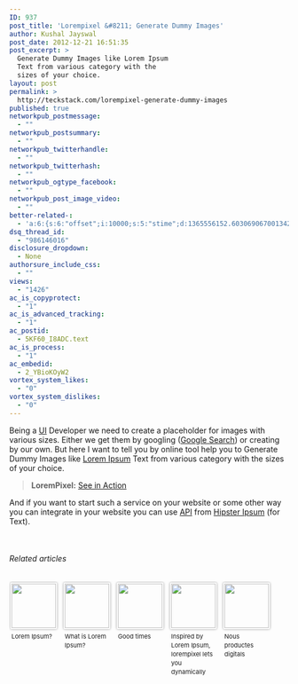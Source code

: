 ```yaml
---
ID: 937
post_title: 'Lorempixel &#8211; Generate Dummy Images'
author: Kushal Jayswal
post_date: 2012-12-21 16:51:35
post_excerpt: >
  Generate Dummy Images like Lorem Ipsum
  Text from various category with the
  sizes of your choice.
layout: post
permalink: >
  http://teckstack.com/lorempixel-generate-dummy-images
published: true
networkpub_postmessage:
  - ""
networkpub_postsummary:
  - ""
networkpub_twitterhandle:
  - ""
networkpub_twitterhash:
  - ""
networkpub_ogtype_facebook:
  - ""
networkpub_post_image_video:
  - ""
better-related-:
  - 'a:6:{s:6:"offset";i:10000;s:5:"stime";d:1365556152.6030690670013427734375;s:7:"queries";i:10;i:937;a:41:{i:1590;d:231.505584716796875;i:1519;d:232.6370391845703125;i:1352;d:51.08400726318359375;i:1323;d:181.38726806640625;i:206;d:200.39544677734375;i:1197;d:235.48876953125;i:1104;d:45.40553723848783107541748904623091220855712890625;i:970;d:228.512908935546875;i:912;d:202.5663604736328125;i:893;d:225.7389984130859375;i:874;d:9.37563610076904296875;i:846;d:204.288482666015625;i:792;d:196.565704345703125;i:774;d:231.5742340087890625;i:731;d:203.305145263671875;i:638;d:209.2698211669921875;i:641;d:156.560272216796875;i:439;d:210.906097412109375;i:401;d:169.1556854248046875;i:340;d:224.0966033935546875;i:200;d:195.84423828125;i:263;d:21.7135562896728515625;i:256;d:51.3054962158203125;i:240;d:31.0599079132080078125;i:220;d:42.34801483154296875;i:193;d:39.495838165283203125;i:181;d:35.201015472412109375;i:165;d:16.45282745361328125;i:154;d:12.717624664306640625;i:146;d:31.3143138885498046875;i:141;d:35.3052520751953125;i:134;d:39.11208343505859375;i:126;d:22.056301116943359375;i:111;d:8.12581729888916015625;i:99;d:4.4683094024658203125;i:88;d:23.4776248931884765625;i:82;d:16.9087619781494140625;i:78;d:8.088787078857421875;i:48;d:26.6407909393310546875;i:42;d:0.669540345668792724609375;i:24;d:75.95372772216796875;}s:5:"etime";d:1365556152.6526620388031005859375;s:5:"ctime";i:1365556152;}'
dsq_thread_id:
  - "986146016"
disclosure_dropdown:
  - None
authorsure_include_css:
  - ""
views:
  - "1426"
ac_is_copyprotect:
  - "1"
ac_is_advanced_tracking:
  - "1"
ac_postid:
  - 5KF60_I8ADC.text
ac_is_process:
  - "1"
ac_embedid:
  - 2_YBioKOyW2
vortex_system_likes:
  - "0"
vortex_system_dislikes:
  - "0"
---
```

Being a <a class="zem_slink" title="User interface" href="http://en.wikipedia.org/wiki/User_interface" target="_blank" rel="wikipedia">UI</a> Developer we need to create a placeholder for images with various sizes. Either we get them by googling (<a class="zem_slink" title="Google Search" href="http://Google.com" target="_blank" rel="homepage">Google Search</a>) or creating by our own. But here I want to tell you by online tool help you to Generate Dummy Images like <a class="zem_slink" title="Lorem ipsum" href="http://en.wikipedia.org/wiki/Lorem_ipsum" target="_blank" rel="wikipedia">Lorem Ipsum</a> Text from various category with the sizes of your choice.
<blockquote><strong>LoremPixel:</strong> <a title="LoremPixel" href="http://lorempixel.com/" target="_blank">See in Action</a></blockquote>
And if you want to start such a service on your website or some other way you can integrate in your website you can use <a class="zem_slink" title="Application programming interface" href="http://en.wikipedia.org/wiki/Application_programming_interface" target="_blank" rel="wikipedia">API</a> from <a title="Hipster Ipsum" href="http://hipsteripsum.me/" target="_blank">Hipster Ipsum</a> (for Text).

&nbsp;
<h6 class="zemanta-related-title" style="font-size: 1em;">Related articles</h6>
<ul class="zemanta-article-ul zemanta-article-ul-image" style="margin: 0; padding: 0; overflow: hidden;">
	<li class="zemanta-article-ul-li-image zemanta-article-ul-li" style="padding: 0; background: none; list-style: none; display: block; float: left; vertical-align: top; text-align: left; width: 84px; font-size: 11px; margin: 2px 10px 10px 2px;"><a style="box-shadow: 0px 0px 4px #999; padding: 2px; display: block; border-radius: 2px; text-decoration: none;" href="http://occupytvstations.com/news/429677" target="_blank"><img style="padding: 0; margin: 0; border: 0; display: block; width: 80px; max-width: 100%;" alt="" src="http://www.teckstack.com/wp-content/uploads/2013/03/noimg_12_80_802.jpg" /></a><a style="display: block; overflow: hidden; text-decoration: none; line-height: 12pt; height: 80px; padding: 5px 2px 0 2px;" href="http://occupytvstations.com/news/429677" target="_blank">Lorem Ipsum?</a></li>
	<li class="zemanta-article-ul-li-image zemanta-article-ul-li" style="padding: 0; background: none; list-style: none; display: block; float: left; vertical-align: top; text-align: left; width: 84px; font-size: 11px; margin: 2px 10px 10px 2px;"><a style="box-shadow: 0px 0px 4px #999; padding: 2px; display: block; border-radius: 2px; text-decoration: none;" href="http://occupytvstations.com/news/429676" target="_blank"><img style="padding: 0; margin: 0; border: 0; display: block; width: 80px; max-width: 100%;" alt="" src="http://www.teckstack.com/wp-content/uploads/2013/03/noimg_13_80_802.jpg" /></a><a style="display: block; overflow: hidden; text-decoration: none; line-height: 12pt; height: 80px; padding: 5px 2px 0 2px;" href="http://occupytvstations.com/news/429676" target="_blank">What is Lorem Ipsum?</a></li>
	<li class="zemanta-article-ul-li-image zemanta-article-ul-li" style="padding: 0; background: none; list-style: none; display: block; float: left; vertical-align: top; text-align: left; width: 84px; font-size: 11px; margin: 2px 10px 10px 2px;"><a style="box-shadow: 0px 0px 4px #999; padding: 2px; display: block; border-radius: 2px; text-decoration: none;" href="http://johnwlemasney.wordpress.com/2012/10/22/good-times/" target="_blank"><img style="padding: 0; margin: 0; border: 0; display: block; width: 80px; max-width: 100%;" alt="" src="http://www.teckstack.com/wp-content/uploads/2013/03/120512280_80_802.jpg" /></a><a style="display: block; overflow: hidden; text-decoration: none; line-height: 12pt; height: 80px; padding: 5px 2px 0 2px;" href="http://johnwlemasney.wordpress.com/2012/10/22/good-times/" target="_blank">Good times</a></li>
	<li class="zemanta-article-ul-li-image zemanta-article-ul-li" style="padding: 0; background: none; list-style: none; display: block; float: left; vertical-align: top; text-align: left; width: 84px; font-size: 11px; margin: 2px 10px 10px 2px;"><a style="box-shadow: 0px 0px 4px #999; padding: 2px; display: block; border-radius: 2px; text-decoration: none;" href="http://thenextweb.com/dd/2012/12/14/inspired-by-lorem-ipsum-lorempixel-lets-designers-dynamically-generate-placeholder-images/" target="_blank"><img style="padding: 0; margin: 0; border: 0; display: block; width: 80px; max-width: 100%;" alt="" src="http://www.teckstack.com/wp-content/uploads/2013/03/132414619_80_802.jpg" /></a><a style="display: block; overflow: hidden; text-decoration: none; line-height: 12pt; height: 80px; padding: 5px 2px 0 2px;" href="http://thenextweb.com/dd/2012/12/14/inspired-by-lorem-ipsum-lorempixel-lets-designers-dynamically-generate-placeholder-images/" target="_blank">Inspired by Lorem Ipsum, lorempixel lets you dynamically generate placeholder images</a></li>
	<li class="zemanta-article-ul-li-image zemanta-article-ul-li" style="padding: 0; background: none; list-style: none; display: block; float: left; vertical-align: top; text-align: left; width: 84px; font-size: 11px; margin: 2px 10px 10px 2px;"><a style="box-shadow: 0px 0px 4px #999; padding: 2px; display: block; border-radius: 2px; text-decoration: none;" href="http://provantwp.wordpress.com/2012/11/28/nous-productes-digitals/" target="_blank"><img style="padding: 0; margin: 0; border: 0; display: block; width: 80px; max-width: 100%;" alt="" src="http://www.teckstack.com/wp-content/uploads/2013/03/129645879_80_80.jpg" /></a><a style="display: block; overflow: hidden; text-decoration: none; line-height: 12pt; height: 80px; padding: 5px 2px 0 2px;" href="http://provantwp.wordpress.com/2012/11/28/nous-productes-digitals/" target="_blank">Nous productes digitals</a></li>
</ul>
<div class="zemanta-pixie" style="margin-top: 10px; height: 15px;"><img class="zemanta-pixie-img" style="border: none; float: right;" alt="" src="http://img.zemanta.com/pixy.gif?x-id=6be5c43d-9179-414c-8e1a-7d7070025c4f" /></div>